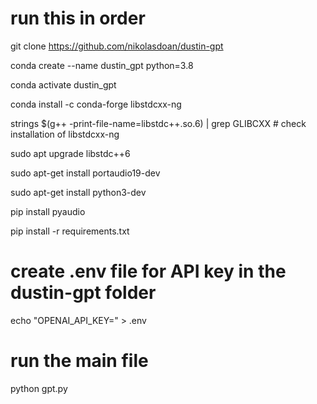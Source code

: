 # run this in order

git clone https://github.com/nikolasdoan/dustin-gpt

conda create --name dustin_gpt python=3.8

conda activate dustin_gpt 

conda install -c conda-forge libstdcxx-ng

strings $(g++ -print-file-name=libstdc++.so.6) | grep GLIBCXX # check installation of libstdcxx-ng

sudo apt upgrade libstdc++6

sudo apt-get install portaudio19-dev

sudo apt-get install python3-dev

pip install pyaudio

pip install -r requirements.txt

# create .env file for API key in the dustin-gpt folder
echo "OPENAI_API_KEY=<your-secret-api-key>" > .env

# run the main file
python gpt.py

